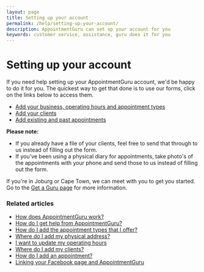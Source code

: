 ```yaml
---
layout: page
title: Setting up your account
permalink: /help/setting-up-your-account/
description: AppointmentGuru can set up your account for you
keywords: customer service, assistance, guru does it for you
---
```


# Setting up your account

If you need help setting up your AppointmentGuru account, we'd be happy to do it for you. The quickest way to get that done is to use our forms, click on the links below to access them.

* [Add your business, operating hours and appointment types](/help/files/import-services.docx)
* [Add your clients](/help/files/import-clients.docx)
* [Add existing and past appointments](/help/files/import-appointments.docx)

**Please note:**

* If you already have a file of your clients, feel free to send that through to us instead of filling out the form.
* If you've been using a physical diary for appointments, take photo's of the appointments with your phone and send those to us instead of filling out the form.

If you're in Joburg or Cape Town, we can meet with you to get you started. Go to the [Get a Guru page](/get-a-guru) for more information.

### Related articles

* [How does AppointmentGuru work?](/help/how-does-appointmentguru-work)
* [How do I get help from AppointmentGuru?](/help/how-do-I-get-help)
* [How do I add the appointment types that I offer?](/help/add-appointment-types)
* [Where do I add my physical address?](/help/add-address)
* [I want to update my operating hours](/help/update-operating-hours)
* [Where do I add my clients?](/help/add-clients)
* [How do I add an appointment?](/help/add-an-appointment)
* [Linking your Facebook page and AppointmentGuru](/help/linking-facebook)

